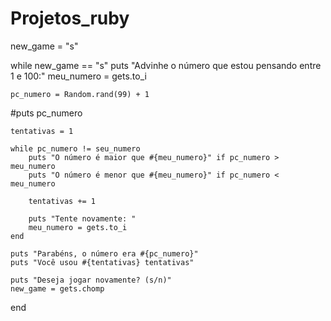 # Projetos_ruby

new_game = "s"

while new_game == "s"
	puts "Advinhe o número que estou pensando entre 1 e 100:"
	meu_numero = gets.to_i

	pc_numero = Random.rand(99) + 1
  #puts pc_numero
  
	tentativas = 1

	while pc_numero != seu_numero
		puts "O número é maior que #{meu_numero}" if pc_numero > meu_numero
		puts "O número é menor que #{meu_numero}" if pc_numero < meu_numero

		tentativas += 1

		puts "Tente novamente: "
		meu_numero = gets.to_i
	end

	puts "Parabéns, o número era #{pc_numero}"
	puts "Você usou #{tentativas} tentativas"

	puts "Deseja jogar novamente? (s/n)"
	new_game = gets.chomp
end
